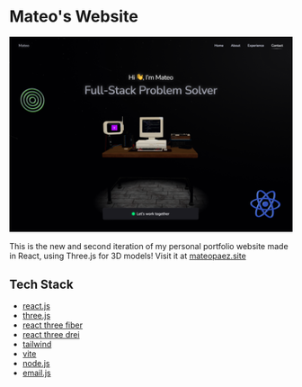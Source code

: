 # Mateo's Website

[![Mateo's Website](public/assets/website.png)](https://mateopaez.site/)

This is the new and second iteration of my personal portfolio website made in React, using Three.js for 3D models! Visit it at [mateopaez.site](https://mateopaez.site/)

## Tech Stack

* [react.js](https://reactjs.org)
* [three.js](https://threejs.org)
* [react three fiber](https://r3f.docs.pmnd.rs/getting-started/introduction)
* [react three drei](https://drei.docs.pmnd.rs/getting-started/introduction)
* [tailwind](https://tailwindcss.com)
* [vite](https://vite.dev)
* [node.js](https://nodejs.org/en)
* [email.js](https://www.emailjs.com)

